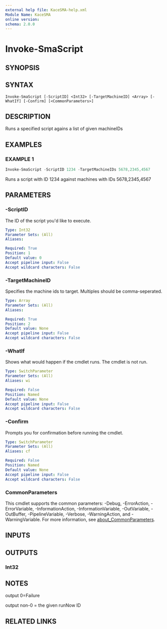 ```yaml
---
external help file: KaceSMA-help.xml
Module Name: KaceSMA
online version:
schema: 2.0.0
---
```


# Invoke-SmaScript

## SYNOPSIS

## SYNTAX

```
Invoke-SmaScript [-ScriptID] <Int32> [-TargetMachineID] <Array> [-WhatIf] [-Confirm] [<CommonParameters>]
```

## DESCRIPTION
Runs a specified script agains a list of given machineIDs

## EXAMPLES

### EXAMPLE 1
```powershell
Invoke-SmaScript -ScriptID 1234 -TargetMachineIDs 5678,2345,4567
```

Runs a script with ID 1234 against machines with IDs 5678,2345,4567

## PARAMETERS

### -ScriptID
The ID of the script you'd like to execute.

```yaml
Type: Int32
Parameter Sets: (All)
Aliases:

Required: True
Position: 1
Default value: 0
Accept pipeline input: False
Accept wildcard characters: False
```

### -TargetMachineID
Specifies the machine ids to target. Multiples should be comma-seperated.

```yaml
Type: Array
Parameter Sets: (All)
Aliases:

Required: True
Position: 2
Default value: None
Accept pipeline input: False
Accept wildcard characters: False
```

### -WhatIf
Shows what would happen if the cmdlet runs.
The cmdlet is not run.

```yaml
Type: SwitchParameter
Parameter Sets: (All)
Aliases: wi

Required: False
Position: Named
Default value: None
Accept pipeline input: False
Accept wildcard characters: False
```

### -Confirm
Prompts you for confirmation before running the cmdlet.

```yaml
Type: SwitchParameter
Parameter Sets: (All)
Aliases: cf

Required: False
Position: Named
Default value: None
Accept pipeline input: False
Accept wildcard characters: False
```

### CommonParameters
This cmdlet supports the common parameters: -Debug, -ErrorAction, -ErrorVariable, -InformationAction, -InformationVariable, -OutVariable, -OutBuffer, -PipelineVariable, -Verbose, -WarningAction, and -WarningVariable. For more information, see [about_CommonParameters](http://go.microsoft.com/fwlink/?LinkID=113216).

## INPUTS

## OUTPUTS

### Int32

## NOTES
output 0=Failure

output non-0 = the given runNow ID

## RELATED LINKS
